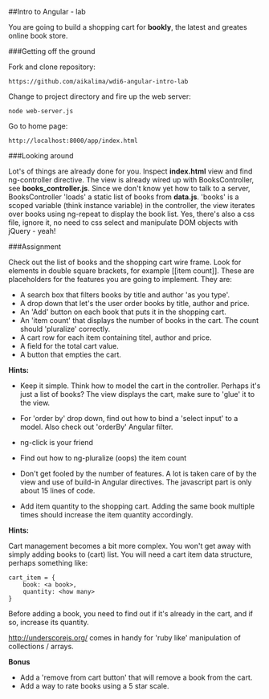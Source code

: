 ##Intro to Angular - lab

You are going to build a shopping cart for **bookly**, the latest and greates online book store.

###Getting off the ground

Fork and clone repository:

	https://github.com/aikalima/wdi6-angular-intro-lab

Change to project directory and fire up the web server:

	node web-server.js
	
Go to home page:

	http://localhost:8000/app/index.html

###Looking around

Lot's of things are already done for you. Inspect **index.html** view and find ng-controller directive. The view is already wired up with BooksController, see **books_controller.js**. Since we don't know yet how to talk to a server, BooksController 'loads' a static list of books from **data.js**. 'books' is a scoped variable (think instance variable) in the controller, the view iterates over books using ng-repeat to display the book list. Yes, there's also a css file, ignore it, no need to css select and manipulate DOM objects with jQuery - yeah!

###Assignment
	
Check out the list of books and the shopping cart wire frame. Look for elements in double square brackets, for example [[item count]]. These are placeholders for the features you are going to implement. They are:

-	A search box that filters books by title and author 'as you type'.
-	A drop down that let's the user order books by title, author and price.
-	An 'Add' button on each book that puts it in the shopping cart.
-	An 'item count' that displays the number of books in the cart. The count should 'pluralize' correctly.
-	A cart row for each item containing titel, author and price.
-	A field for the total cart value.
-	A button that empties the cart.	

**Hints:**

- Keep it simple. Think how to model the cart in the controller. Perhaps it's just a list of books? The view displays the cart, make sure to 'glue' it to the view.

- For 'order by' drop down, find out how to bind a 'select input' to a model. Also check out 'orderBy' Angular filter.

- ng-click is your friend

- Find out how to ng-pluralize (oops) the item count

- Don't get fooled by the number of features. A lot is taken care of by the view and use of build-in Angular directives. The javascript part is only about 15 lines of code. 
  
- Add item quantity to the shopping cart. Adding the same book multiple times should increase the item quantity accordingly.

**Hints:**

Cart management becomes a bit more complex. You won't get away with simply adding books to (cart) list. You will need a cart item data structure, perhaps something like:

	cart_item = {
		book: <a book>,
		quantity: <how many>
	} 

Before adding a book, you need to find out if it's already in the cart, and if so, increase its quantity.

http://underscorejs.org/ comes in handy for 'ruby like' manipulation of collections / arrays.

**Bonus**

- Add a 'remove from cart button' that will remove a book from the cart.
- Add a way to rate books using a 5 star scale.





	

	
	
